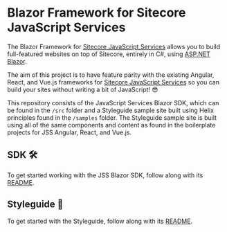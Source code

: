 # Blazor Framework for Sitecore JavaScript Services

The Blazor Framework for [Sitecore JavaScript Services][1] allows you to build
full-featured websites on top of Sitecore, entirely in C#, using
[ASP.NET Blazor][2].

The aim of this project is to have feature parity with the existing Angular,
React, and Vue.js frameworks for [Sitecore JavaScript Services][1] so you can
build your sites without writing a bit of JavaScript! 😎

This repository consists of the JavaScript Services Blazor SDK, which can be
found in the `/src` folder and a Styleguide sample site built using Helix
principles found in the `/samples` folder. The Styleguide sample site is built
using all of the same components and content as found in the boilerplate
projects for JSS Angular, React, and Vue.js.

## SDK 🛠️

To get started working with the JSS Blazor SDK, follow along with its
[README][3].

## Styleguide 🎨

To get started with the Styleguide, follow along with its [README][4].

[1]: https://jss.sitecore.com
[2]: https://dotnet.microsoft.com/apps/aspnet/web-apps/client
[3]: /src/README.md
[4]: /samples/Styleguide/README.md
